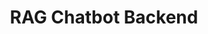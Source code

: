 ---
title: RAG Chatbot Backend
emoji: 🤖
colorFrom: blue
colorTo: green
sdk: docker
app_port: 8000
---